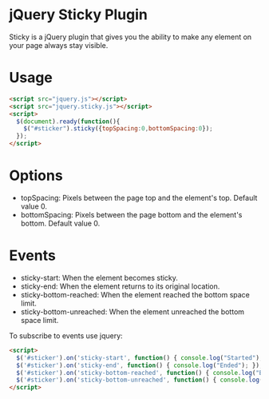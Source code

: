 
jQuery Sticky Plugin
======================
Sticky is a jQuery plugin that gives you the ability to make any element on your page always stay visible.

Usage
=======================
```html
<script src="jquery.js"></script>
<script src="jquery.sticky.js"></script>
<script>
  $(document).ready(function(){
    $("#sticker").sticky({topSpacing:0,bottomSpacing:0});
  });
</script>
```

Options
==========
- topSpacing: Pixels between the page top and the element's top. Default value 0.
- bottomSpacing: Pixels between the page bottom and the element's bottom. Default value 0.

Events
==========
- sticky-start: When the element becomes sticky.
- sticky-end: When the element returns to its original location.
- sticky-bottom-reached: When the element reached the bottom space limit.
- sticky-bottom-unreached: When the element unreached the bottom space limit.

To subscribe to events use jquery:

```html
<script>
  $('#sticker').on('sticky-start', function() { console.log("Started"); });
  $('#sticker').on('sticky-end', function() { console.log("Ended"); }); 
  $('#sticker').on('sticky-bottom-reached', function() { console.log("Bottom reached"); });
  $('#sticker').on('sticky-bottom-unreached', function() { console.log("Bottom unreached"); });
</script>
```
